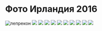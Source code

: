 # Фото Ирландия 2016
![лепрекон](img/IMG_20160717_120543.jpg)
![](img/IMG_20160714_180723.jpg)
![](img/IMG_20160714_180820.jpg)
![](img/IMG_20160715_122013.jpg)
![](img/IMG_20160715_122112.jpg)
![](img/IMG_20160715_122544.jpg)
![](img/IMG_20160716_084353.jpg)
![](img/IMG_20160716_160322.jpg)
![](img/IMG_20160717_135615.jpg)
![](img/IMG_20160717_135627.jpg)
![](img/IMG_20160717_140056.jpg)
